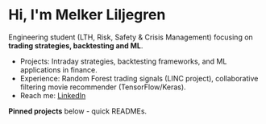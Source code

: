 # Hi, I'm Melker Liljegren

Engineering student (LTH, Risk, Safety & Crisis Management) focusing on **trading strategies, backtesting and ML**.

- Projects: Intraday strategies, backtesting frameworks, and ML applications in finance.
- Experience: Random Forest trading signals (LINC project), collaborative filtering movie recommender (TensorFlow/Keras).
- Reach me: [LinkedIn](https://www.linkedin.com/in/melker-liljegren-485440204/)

**Pinned projects** below - quick READMEs.
